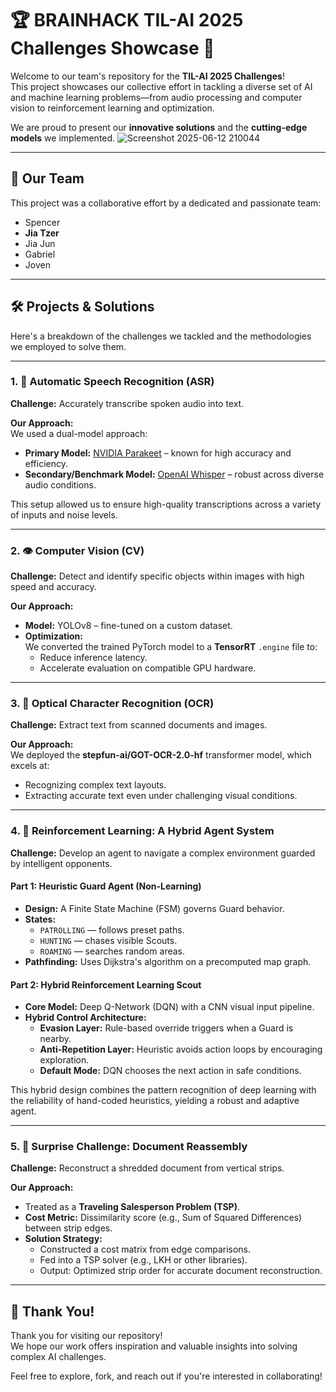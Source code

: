# 🏆 BRAINHACK TIL-AI 2025 Challenges Showcase 🚀

Welcome to our team's repository for the **TIL-AI 2025 Challenges**!  
This project showcases our collective effort in tackling a diverse set of AI and machine learning problems—from audio processing and computer vision to reinforcement learning and optimization.

We are proud to present our **innovative solutions** and the **cutting-edge models** we implemented.
![Screenshot 2025-06-12 210044](https://github.com/user-attachments/assets/19562c7f-1dc0-4ccf-b4a9-866db45ae992)


---

## 👥 Our Team

This project was a collaborative effort by a dedicated and passionate team:

- Spencer  
- **Jia Tzer**  
- Jia Jun  
- Gabriel  
- Joven  

---

## 🛠️ Projects & Solutions

Here's a breakdown of the challenges we tackled and the methodologies we employed to solve them.

---

### 1. 🎤 Automatic Speech Recognition (ASR)

**Challenge:** Accurately transcribe spoken audio into text.

**Our Approach:**  
We used a dual-model approach:
- **Primary Model:** [NVIDIA Parakeet](https://github.com/NVIDIA/NeMo) – known for high accuracy and efficiency.
- **Secondary/Benchmark Model:** [OpenAI Whisper](https://github.com/openai/whisper) – robust across diverse audio conditions.

This setup allowed us to ensure high-quality transcriptions across a variety of inputs and noise levels.

---

### 2. 👁️ Computer Vision (CV)

**Challenge:** Detect and identify specific objects within images with high speed and accuracy.

**Our Approach:**  
- **Model:** YOLOv8 – fine-tuned on a custom dataset.
- **Optimization:**  
  We converted the trained PyTorch model to a **TensorRT** `.engine` file to:
  - Reduce inference latency.
  - Accelerate evaluation on compatible GPU hardware.

---

### 3. 📄 Optical Character Recognition (OCR)

**Challenge:** Extract text from scanned documents and images.

**Our Approach:**  
We deployed the **stepfun-ai/GOT-OCR-2.0-hf** transformer model, which excels at:
- Recognizing complex text layouts.
- Extracting accurate text even under challenging visual conditions.

---

### 4. 🤖 Reinforcement Learning: A Hybrid Agent System

**Challenge:** Develop an agent to navigate a complex environment guarded by intelligent opponents.

#### Part 1: Heuristic Guard Agent (Non-Learning)

- **Design:** A Finite State Machine (FSM) governs Guard behavior.
- **States:**
  - `PATROLLING` — follows preset paths.
  - `HUNTING` — chases visible Scouts.
  - `ROAMING` — searches random areas.
- **Pathfinding:** Uses Dijkstra's algorithm on a precomputed map graph.

#### Part 2: Hybrid Reinforcement Learning Scout

- **Core Model:** Deep Q-Network (DQN) with a CNN visual input pipeline.
- **Hybrid Control Architecture:**
  - **Evasion Layer:** Rule-based override triggers when a Guard is nearby.
  - **Anti-Repetition Layer:** Heuristic avoids action loops by encouraging exploration.
  - **Default Mode:** DQN chooses the next action in safe conditions.

This hybrid design combines the pattern recognition of deep learning with the reliability of hand-coded heuristics, yielding a robust and adaptive agent.

---

### 5. 🧩 Surprise Challenge: Document Reassembly

**Challenge:** Reconstruct a shredded document from vertical strips.

**Our Approach:**  
- Treated as a **Traveling Salesperson Problem (TSP)**.
- **Cost Metric:** Dissimilarity score (e.g., Sum of Squared Differences) between strip edges.
- **Solution Strategy:**  
  - Constructed a cost matrix from edge comparisons.
  - Fed into a TSP solver (e.g., LKH or other libraries).
  - Output: Optimized strip order for accurate document reconstruction.

---

## 🙌 Thank You!

Thank you for visiting our repository!  
We hope our work offers inspiration and valuable insights into solving complex AI challenges.

Feel free to explore, fork, and reach out if you're interested in collaborating!
